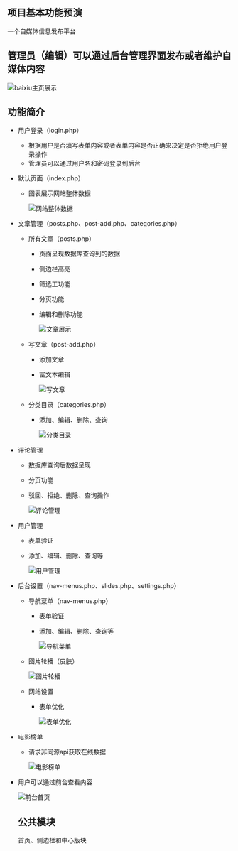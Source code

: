 ## 项目基本功能预演

一个自媒体信息发布平台

## 管理员（编辑）可以通过后台管理界面发布或者维护自媒体内容

![baixiu主页展示](项目功能预演/baixiu主页展示.png)

## 功能简介

- 用户登录（login.php）

  - 根据用户是否填写表单内容或者表单内容是否正确来决定是否拒绝用户登录操作
  - 管理员可以通过用户名和密码登录到后台

- 默认页面（index.php）

  - 图表展示网站整体数据

    ![网站整体数据](项目功能预演\网站整体数据.png)

- 文章管理（posts.php、post-add.php、categories.php）

  - 所有文章（posts.php）

    - 页面呈现数据库查询到的数据

    - 侧边栏高亮

    - 筛选工功能

    - 分页功能

    - 编辑和删除功能

      ![文章展示](项目功能预演\文章展示.png)

  - 写文章（post-add.php）

    - 添加文章

    - 富文本编辑

      ![写文章](项目功能预演\写文章.png)

  - 分类目录（categories.php）

    - 添加、编辑、删除、查询

      ![分类目录](项目功能预演\分类目录.png)

- 评论管理

  - 数据库查询后数据呈现

  - 分页功能

  - 驳回、拒绝、删除、查询操作

    ![评论管理](项目功能预演\评论管理.png)

- 用户管理

  - 表单验证

  - 添加、编辑、删除、查询等

    ![用户管理](项目功能预演\用户管理.png)

- 后台设置（nav-menus.php、slides.php、settings.php）

  - 导航菜单（nav-menus.php）

    - 表单验证

    - 添加、编辑、删除、查询等

      ![导航菜单](项目功能预演\导航菜单.png)

  - 图片轮播（皮肤）

    ![图片轮播](项目功能预演\图片轮播.png)

     

  - 网站设置

    - 表单优化

      ![表单优化](项目功能预演\表单优化.png)

- 电影榜单

  - 请求非同源api获取在线数据

    ![电影榜单](项目功能预演\电影榜单.png)

  

- 用户可以通过前台查看内容

  ![前台首页](项目功能预演\前台首页.png)

  ## 公共模块

  首页、侧边栏和中心版块

